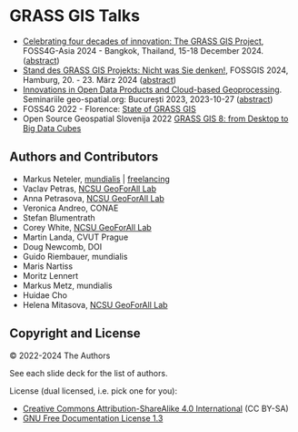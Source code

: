 # GRASS GIS Talks

* [Celebrating four decades of innovation: The GRASS GIS Project](https://htmlpreview.github.io/?https://github.com/neteler/grass-gis-talks-markus/blob/main/foss4g_asia2024.html), FOSS4G-Asia 2024 - Bangkok, Thailand, 15-18 December 2024. ([abstract](https://talks.geoinfo-lab.org/foss4g-asia-2024/talk/KYNT8Z/))
* [Stand des GRASS GIS Projekts: Nicht was Sie denken!](https://htmlpreview.github.io/?https://github.com/neteler/grass-gis-talks-markus/blob/main/fossgis2024.html#/), FOSSGIS 2024, Hamburg, 20. - 23. März 2024 ([abstract](https://pretalx.com/fossgis2024/talk/review/MXQW8WZVMQWFPFL9B77TTNYFEWJGFLGD))
* [Innovations in Open Data Products and Cloud-based Geoprocessing](https://htmlpreview.github.io/?https://github.com/neteler/grass-gis-talks-markus/blob/main/2023_bucharest_data_cloud.html#/). Seminariile geo-spatial.org: București 2023, 2023-10-27 ([abstract](https://pretalx.geo-spatial.org/seminar-bucuresti-2023/talk/ECRDVB/))
* FOSS4G 2022 - Florence: [State of GRASS GIS](https://neteler.github.io/grass-gis-talks-markus/foss4g2022.html)
* Open Source Geospatial Slovenija 2022  [GRASS GIS 8: from Desktop to Big Data Cubes](https://htmlpreview.github.io/?https://github.com/neteler/grass-gis-talks-markus/blob/main/osgeo_slovenia_grassgis2022.html#/)

## Authors and Contributors

* Markus Neteler, [mundialis](http://mundialis.de/) | [freelancing](https://neteler.org/)
* Vaclav Petras, [NCSU GeoForAll Lab](http://geospatial.ncsu.edu/geoforall)
* Anna Petrasova, [NCSU GeoForAll Lab](http://geospatial.ncsu.edu/geoforall)
* Veronica Andreo, CONAE
* Stefan Blumentrath
* Corey White, [NCSU GeoForAll Lab](http://geospatial.ncsu.edu/geoforall)
* Martin Landa, CVUT Prague
* Doug Newcomb, DOI
* Guido Riembauer, mundialis
* Maris Nartiss
* Moritz Lennert
* Markus Metz, mundialis
* Huidae Cho
* Helena Mitasova, [NCSU GeoForAll Lab](http://geospatial.ncsu.edu/geoforall)

## Copyright and License

&copy; 2022-2024 The Authors

See each slide deck for the list of authors.

License (dual licensed, i.e. pick one for you):

* [Creative Commons Attribution-ShareAlike 4.0 International](https://creativecommons.org/licenses/by-sa/4.0/) (CC BY-SA)
* [GNU Free Documentation License 1.3](https://www.gnu.org/licenses/fdl-1.3.en.html)
